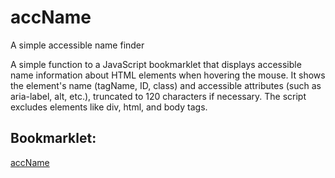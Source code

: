 # accName
A simple accessible name finder

A simple function to a JavaScript bookmarklet that displays accessible name information about HTML elements when hovering the mouse.
It shows the element's name (tagName, ID, class) and accessible attributes (such as aria-label, alt, etc.), truncated to 120 characters if necessary.
The script excludes elements like div, html, and body tags.

## Bookmarklet: 
[accName](javascript:void%20function(){javascript:(function(){function%20a(a){const%20b=a=%3E!a||!(%22hidden%22===getComputedStyle(a).visibility||%22none%22===getComputedStyle(a).display||a.closest(%22[aria-hidden=\%22true\%22]%22))%26%26b(a.parentElement),c=a=%3Eb(a)%3F[[...a.childNodes].filter(a=%3Ea.nodeType===Node.TEXT_NODE).map(a=%3Ea.textContent.trim()).join(%22%20%22),[...a.children].map(c).filter(Boolean).join(%22%20%22)].join(%22%20%22).trim():%22%22,d=c=%3E[...a.ownerDocument.querySelectorAll(c)].filter(a=%3Ea%26%26b(a)).map(a=%3Ea.textContent.trim()).join(%22,%20%22),e=d(`%23${a.getAttribute(%22aria-labelledby%22)%3F.split(%22%20%22).join(%22,%20%23%22)}`),f=a.getAttribute(%22aria-label%22)%3F.trim(),g=d(`label[for=%22${a.id}%22]`),h=a.closest(%22label%22)%3F.textContent.trim(),i=a.hasAttribute(%22alt%22)%3Fa.getAttribute(%22alt%22)%3F.trim():null,j=a.closest(%22figure%22)%3F.querySelector(%22figcaption%22)%3F.textContent.trim(),k=a.closest(%22table%22)%3F.querySelector(%22caption%22)%3F.textContent.trim(),l=a.closest(%22fieldset%22)%3F.querySelector(%22legend%22)%3F.textContent.trim(),m=a.getAttribute(%22title%22)%3F.trim(),n=a.getAttribute(%22placeholder%22)%3F.trim(),o=c(a)%3F.trim();return{ariaLabels:e,ariaLabel:f,labelForElement:g,closestLabel:h,altText:i,figcaption:j,caption:k,legend:l,title:m,placeholder:n,textContent:o}}function%20b(a,b=120){return%20a.length%3Eb%3Fa.slice(0,b)+%22...%22:a}const%20c=document.createElement(%22div%22);c.style.position=%22fixed%22,c.style.top=%2210px%22,c.style.left=%2210px%22,c.style.width=%22300px%22,c.style.backgroundColor=%22yellow%22,c.style.border=%221px%20solid%20black%22,c.style.padding=%2210px%22,c.style.zIndex=%2210000%22,c.style.cursor=%22move%22,c.style.userSelect=%22none%22,document.body.appendChild(c);const%20d=document.createElement(%22span%22);d.innerHTML=%22%26times;%22,d.style.position=%22absolute%22,d.style.top=%225px%22,d.style.right=%2210px%22,d.style.cursor=%22pointer%22,d.style.fontSize=%2216px%22,d.style.fontWeight=%22bold%22,d.style.color=%22%23333%22,c.appendChild(d),d.addEventListener(%22click%22,function(){c.style.display=%22none%22});let%20f,g,h=!1;c.addEventListener(%22mousedown%22,function(a){h=!0,f=a.clientX-c.offsetLeft,g=a.clientY-c.offsetTop}),document.addEventListener(%22mousemove%22,function(a){h%26%26(c.style.left=a.clientX-f+%22px%22,c.style.top=a.clientY-g+%22px%22)}),document.addEventListener(%22mouseup%22,function(){h=!1}),document.addEventListener(%22mouseover%22,function(e){const%20f=e.target;if(c.contains(f))return;if([%22div%22,%22html%22,%22body%22].includes(f.tagName.toLowerCase()))return;const%20g=a(f),h=f.tagName.toLowerCase(),i=f.id%3F`%23${f.id}`:%22%22,j=f.className%3F`.${[...f.classList].join(%22.%22)}`:%22%22;c.innerHTML=`%20%20%20%20%20%20%3Cstrong%3E${h}${i}${j}:%3C/strong%3E%3Cbr/%3E%20%20%20%20%20%20%3Cul%3E%20%20%20%20%20%20%20%20${Object.keys(g).map(a=%3Eg[a]%3F`%3Cli%3E%3Cstrong%3E${a}:%3C/strong%3E%20${b(g[a])}%3C/li%3E`:%22%22).join(%22%22)}%20%20%20%20%20%20%3C/ul%3E%20%20%20%20`,c.appendChild(d)}),document.addEventListener(%22mouseout%22,function(){c.innerHTML=%22%3Cstrong%3ESurvolez%20un%20\xE9l\xE9ment%20pour%20voir%20son%20nom%20accessible%3C/strong%3E%22,c.appendChild(d)}),c.innerHTML=%22%3Cstrong%3ESurvolez%20un%20\xE9l\xE9ment%20pour%20voir%20son%20nom%20accessible%3C/strong%3E%22,c.appendChild(d)})()}();)

